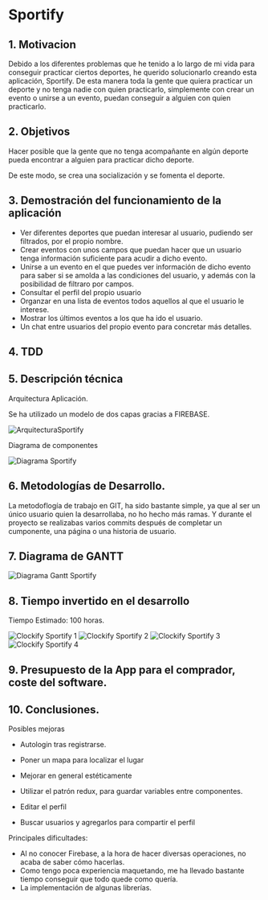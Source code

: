 # Sportify

## 1. Motivacion

Debido a los diferentes problemas que he tenido a lo largo de mi vida para conseguir practicar ciertos deportes, he querido solucionarlo creando esta aplicación, Sportify. De esta manera toda la gente que quiera practicar un deporte y no
tenga nadie con quien practicarlo, simplemente con crear un evento o unirse a un evento, puedan conseguir a alguien con quien practicarlo.

## 2. Objetivos

Hacer posible que la gente que no tenga acompañante en algún deporte pueda encontrar a alguien para practicar dicho deporte.

De este modo, se crea una socialización y se fomenta el deporte.

## 3. Demostración del funcionamiento de la aplicación

- Ver diferentes deportes que puedan interesar al usuario, pudiendo ser filtrados, por el propio nombre.
- Crear eventos con unos campos que puedan hacer que un usuario tenga información suficiente para acudir a dicho evento.
- Unirse a un evento en el que puedes ver información de dicho evento para saber si se amolda a las condiciones del usuario, y además con la posibilidad de filtraro por campos.
- Consultar el perfil del propio usuario
- Organzar en una lista de eventos todos aquellos al que el usuario le interese.
- Mostrar los últimos eventos a los que ha ido el usuario.
- Un chat entre usuarios del propio evento para concretar más detalles.

## 4. TDD

## 5. Descripción técnica

Arquitectura Aplicación.

Se ha utilizado un modelo de dos capas gracias a FIREBASE.

![ArquitecturaSportify](https://user-images.githubusercontent.com/44237471/86914438-a637a400-c120-11ea-951d-c992d4dc8b8d.PNG)

Diagrama de componentes

![Diagrama Sportify](https://user-images.githubusercontent.com/44237471/86914588-dbdc8d00-c120-11ea-964c-647044e4dc40.PNG)

## 6. Metodologías de Desarrollo.

La metodoflogía de trabajo en GIT, ha sido bastante simple, ya que al ser un único usuario quien la desarrollaba, no ho hecho más ramas. Y durante el proyecto se realizabas varios commits después de completar un cumponente, una página o una historia de usuario.

## 7. Diagrama de GANTT

![Diagrama Gantt Sportify](https://user-images.githubusercontent.com/44237471/86914684-fe6ea600-c120-11ea-9b2c-7bc51fc61cc7.PNG)

## 8. Tiempo invertido en el desarrollo

Tiempo Estimado: 100 horas.

![Clockify Sportify 1](https://user-images.githubusercontent.com/44237471/86914765-2100bf00-c121-11ea-8207-09b75240ca4f.PNG)
![Clockify Sportify 2](https://user-images.githubusercontent.com/44237471/86914768-2231ec00-c121-11ea-97fa-62fb82903522.PNG)
![Clockify Sportify 3](https://user-images.githubusercontent.com/44237471/86914770-23631900-c121-11ea-8c85-6ddb69274d89.PNG)
![Clockify Sportify 4](https://user-images.githubusercontent.com/44237471/86914772-252cdc80-c121-11ea-9778-01f0cb7f59df.PNG)

## 9. Presupuesto de la App para el comprador, coste del software.



## 10. Conclusiones.

Posibles mejoras
- Autologin tras registrarse.

- Poner un mapa para localizar el lugar

- Mejorar en general estéticamente

- Utilizar el patrón redux, para guardar variables entre componentes.

- Editar el perfil

- Buscar usuarios y agregarlos para compartir el perfil

Principales dificultades:

- Al no conocer Firebase, a la hora de hacer diversas operaciones, no acaba de saber cómo hacerlas.
- Como tengo poca experiencia maquetando, me ha llevado bastante tiempo conseguir que todo quede como quería.
- La implementación de algunas librerías.
